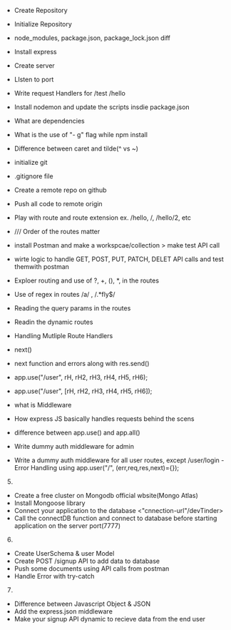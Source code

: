 - Create Repository
- Initialize Repository
- node_modules, package.json, package_lock.json diff
- Install express
- Create server
- LIsten to port
- Write request Handlers for /test /hello
- Install nodemon and update the scripts insdie package.json
- What are dependencies
- What is the use of "- g" flag while npm install
- Difference between caret and tilde(^ vs ~)

- initialize git
- .gitignore file
- Create a remote repo on github
- Push all code to remote origin
- Play with route and route extension ex. /hello, /, /hello/2, etc

- /// Order of the routes matter

- install Postman and make a workspcae/collection > make test API call
- wirte logic to handle GET, POST, PUT, PATCH, DELET API calls and test themwith postman
- Exploer routing and use of ?, +, (), \*, in the routes
- Use of regex in routes /a/ , /.\*fly$/
- Reading the query params in the routes
- Readin the dynamic routes

- Handling Mutliple Route Handlers
- next()
- next function and errors along with res.send()

- app.use("/user", rH, rH2, rH3, rH4, rH5, rH6);
- app.use("/user", [rH, rH2, rH3, rH4, rH5, rH6]);
- what is Middleware
- How express JS basically handles requests behind the scens

- difference between app.use() and app.all()
- Write dummy auth middleware for admin
- Write a dummy auth middleware for all user routes, except /user/login
  -Error Handling using app.user("/", (err,req,res,next)={});

5.

- Create a free cluster on Mongodb official wbsite(Mongo Atlas)
- Install Mongoose library
- Connect your application to the database <"cnnection-url"/devTinder>
- Call the connectDB function and connect to database before starting application on the server port(7777)

6.

- Create UserSchema & user Model
- Create POST /signup API to add data to database
- Push some documents using API calls from postman
- Handle Error with try-catch

7.

- Difference between Javascript Object & JSON
- Add the express.json middleware
- Make your signup API dynamic to recieve data from the end user
